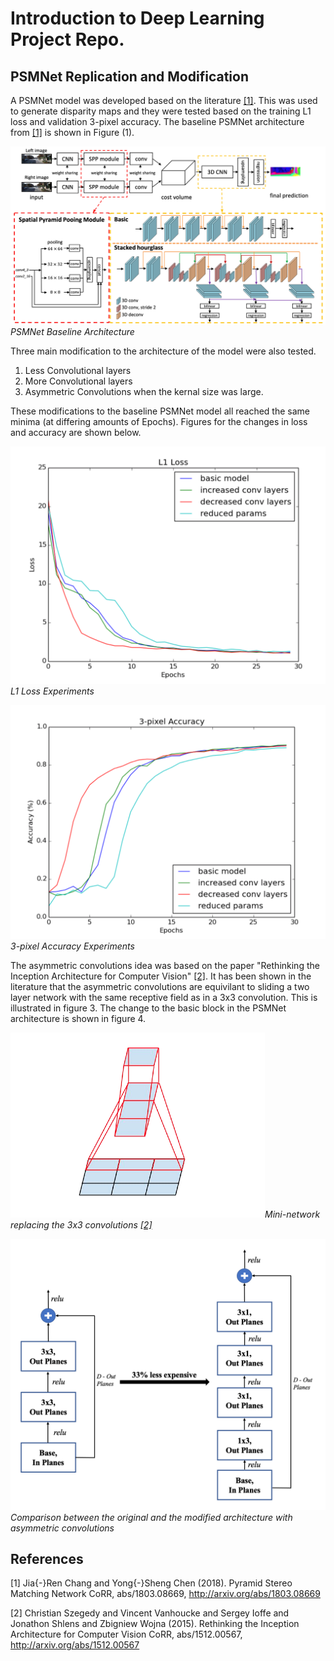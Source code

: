 # Introduction to Deep Learning Project Repo.
## PSMNet Replication and Modification 

A PSMNet model was developed based on the literature [[1]](#1).  This was used to generate disparity maps and they were tested based on the training L1 loss and validation 3-pixel accuracy.  The baseline PSMNet architecture from [[1]](#1) is shown in Figure (1).  

![](./Images/Architecture_PSMNet.png)*PSMNet Baseline  Architecture*

Three main modification to the architecture of the model were also tested. 

1. Less Convolutional layers
2. More Convolutional layers
3. Asymmetric Convolutions when the kernal size was large. 

These modifications to the baseline PSMNet model all reached the same minima (at differing amounts of Epochs).  Figures for the changes in loss and accuracy are shown below.  

![](./Images/L1_loss.png)*L1 Loss Experiments*



![](./Images/Accuracy.png)*3-pixel Accuracy Experiments*



The asymmetric convolutions idea was based on the paper "Rethinking the Inception Architecture for Computer Vision" [[2]](#2).  It has been shown in the literature that the asymmetric convolutions are equivilant to sliding a two layer network with the same receptive field as in a 3x3 convolution.  This is illustrated in figure 3.  The change to the basic block in the PSMNet architecture is shown in figure 4.  

![](./Images/Spatial_Factorization.png)*Mini-network replacing the 3x3 convolutions [[2]](#2)*


![](./Images/Parameter_Reduction.png)*Comparison between the original and the modified architecture with asymmetric convolutions*

## References
<a id="1">[1]</a> 
Jia{-}Ren Chang and Yong{-}Sheng Chen (2018). 
Pyramid Stereo Matching Network
CoRR, abs/1803.08669, http://arxiv.org/abs/1803.08669

<a id="2">[2]</a> 
Christian Szegedy and
               Vincent Vanhoucke and
               Sergey Ioffe and
               Jonathon Shlens and
               Zbigniew Wojna (2015). 
Rethinking the Inception Architecture for Computer Vision 
CoRR, abs/1512.00567, http://arxiv.org/abs/1512.00567

